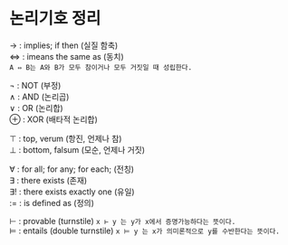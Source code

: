 # 논리기호 정리

→ : implies; if then (실질 함축)  
⇔ : imeans the same as (동치)  
`A ⇔ B는 A와 B가 모두 참이거나 모두 거짓일 때 성립한다.`  

¬ : NOT (부정)  
∧ : AND (논리곱)  
∨ : OR (논리합)  
⊕ : XOR (배타적 논리합)  

⊤ : top, verum (항진, 언제나 참)  
⊥ : bottom, falsum (모순, 언제나 거짓)  

∀ : for all; for any; for each; (전칭)  
∃ : there exists (존재)  
∃! : there exists exactly one (유일)  
:= : is defined as (정의)  

⊢ : provable (turnstile) `x ⊢ y 는 y가 x에서 증명가능하다는 뜻이다.`  
⊨ : entails (double turnstile) `x ⊨ y 는 x가 의미론적으로 y를 수반한다는 뜻이다.`  
